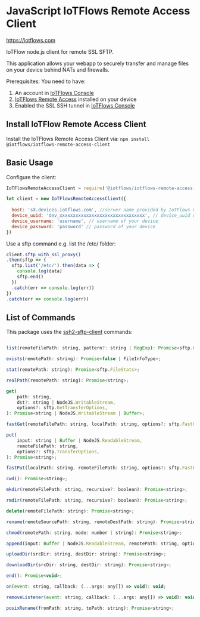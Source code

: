 # JavaScript IoTFlows Remote Access Client

https://iotflows.com

IoTFlow node.js client for remote SSL SFTP.

This application allows your webapp to securely transfer and manage files on your device behind NATs and firewalls. 

Prerequisites:
You need to have:
1) An account in [IoTFlows Console](https://console.iotflows.com)
2) [IoTFlows Remote Access](https://www.npmjs.com/package/@iotflows/iotflows-remote-access) installed on your device
3) Enabled the SSL SSH tunnel in [IoTFlows Console](https://console.iotflows.com)

## Install IoTFlow Remote Access Client

Install the IoTFlows Remote Access Client via: 
`npm install @iotflows/iotflows-remote-access-client`

## Basic Usage

Configure the client:
```javascript
IoTFlowsRemoteAccessClient = require('@iotflows/iotflows-remote-access-client');

let client = new IoTFlowsRemoteAccessClient({
    
  host: 'sX.devices.iotflows.com', //server name provided by IoTFlows Console when enabling SSH e.g. s2.devices.iotflows.com
  device_uuid: 'dev_xxxxxxxxxxxxxxxxxxxxxxxxxxxxxxxx', // device_uuid of your device in IoTFlows Console
  device_username: 'username', // username of your device
  device_password: 'password' // password of your device
})
```

Use a sftp command e.g. list the /etc/ folder:
```javascript
client.sftp_with_ssl_proxy()
.then(sftp => {
  sftp.list('/etc/').then(data => {
    console.log(data)
    sftp.end()
  })
  .catch(err => console.log(err))
})
.catch(err => console.log(err))
```

## List of Commands

This package uses the [ssh2-sftp-client](https://www.npmjs.com/package/ssh2-sftp-client) commands:

```javascript

list(remoteFilePath: string, pattern?: string | RegExp): Promise<sftp.FileInfo[]>;

exists(remotePath: string): Promise<false | FileInfoType>;

stat(remotePath: string): Promise<sftp.FileStats>;

realPath(remotePath: string): Promise<string>;

get(
    path: string,
    dst?: string | NodeJS.WritableStream,
    options?: sftp.GetTransferOptions,
): Promise<string | NodeJS.WritableStream | Buffer>;

fastGet(remoteFilePath: string, localPath: string, options?: sftp.FastGetTransferOptions): Promise<string>;

put(
    input: string | Buffer | NodeJS.ReadableStream,
    remoteFilePath: string,
    options?: sftp.TransferOptions,
): Promise<string>;

fastPut(localPath: string, remoteFilePath: string, options?: sftp.FastPutTransferOptions): Promise<string>;

cwd(): Promise<string>;

mkdir(remoteFilePath: string, recursive?: boolean): Promise<string>;

rmdir(remoteFilePath: string, recursive?: boolean): Promise<string>;

delete(remoteFilePath: string): Promise<string>;

rename(remoteSourcePath: string, remoteDestPath: string): Promise<string>;

chmod(remotePath: string, mode: number | string): Promise<string>;

append(input: Buffer | NodeJS.ReadableStream, remotePath: string, options?: sftp.TransferOptions): Promise<string>;

uploadDir(srcDir: string, destDir: string): Promise<string>;

downloadDir(srcDir: string, destDir: string): Promise<string>;

end(): Promise<void>;

on(event: string, callback: (...args: any[]) => void): void;

removeListener(event: string, callback: (...args: any[]) => void): void;

posixRename(fromPath: string, toPath: string): Promise<string>;

```

